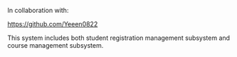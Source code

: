 In collaboration with:

https://github.com/Yeeen0822

This system includes both student registration management subsystem and course management subsystem.
